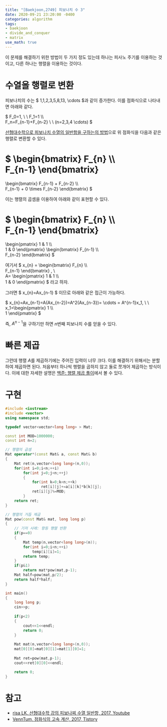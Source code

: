 ```yaml
---
title: "[Baekjoon,2749] 피보나치 수 3"
date: 2020-09-21 23:20:00 -0400
categories: algorithm 
tags:
- baekjoon 
- divide_and_conquer
- matrix 
use_math: true
---
```

이 문제를 해결하기 위한 방법이 두 가지 정도 있는데 하나는 피사노 주기를 이용하는 것이고, 다른 하나는 행렬을 이용하는 것이다. 

# 수열을 행렬로 변환 
피보나치의 수는 $ 1,1,2,3,5,8,13, \cdots $과 같이 증가한다. 이를 점화식으로 나타내면 아래와 같다. 

$ F_0=1, \ \ F_1=1 \\\\  
F_n=F_{n-1}+F_{n-2} \ \ (n=2,3,4 \cdots) $

[선형대수학으로 피보나치 수열의 일반항을 구하는의 방법](https://www.youtube.com/watch?v=3h2exMPMzdc)으로 위 점화식을 다음과 같은 행렬로 변환할 수 있다.  

$ \begin{bmatrix}
F_{n} \\\\  
F_{n-1}
\end{bmatrix}
=
\begin{bmatrix}
F_{n-1} + F_{n-2} \\\\  
F_{n-1} + 0 \times F_{n-2}
\end{bmatrix} 
$ 

이는 행렬의 곱셈을 이용하여 아래와 같이 표현할 수 있다. 

$ \begin{bmatrix}
F_{n} \\\\  
F_{n-1}
\end{bmatrix}
=
\begin{pmatrix}
1 & 1 \\\\  
1 & 0
\end{pmatrix}
\begin{bmatrix}
F_{n-1} \\\\  
F_{n-2}
\end{bmatrix} 
$ 

여기서 $ x_{n} = \begin{bmatrix}
F_{n} \\\\  
F_{n-1}
\end{bmatrix} , \ \
A= \begin{pmatrix}
1 & 1 \\\\  
1 & 0
\end{pmatrix} $ 라고 하자. 

그러면 $ x_{n}=Ax_{n-1} $ 이므로 아래와 같은 접근이 가능하다. 

$ x_{n}=Ax_{n-1}=A(Ax_{n-2})=A^2(Ax_{n-3})= \cdots = A^{n-1}x_1, \ \ 
x_1=\begin{pmatrix}
1 \\\\  
1
\end{pmatrix} $ 

즉, $A^{n-1}$을 구하기만 하면 $n$번째 피보나치 수를 얻을 수 있다. 

# 빠른 제곱 
그런데 행렬 $A$를 제곱하기에는 주어진 입력이 너무 크다. 이를 해결하기 위해서는 분할하여 제곱하면 된다. 
처음부터 하나씩 행렬을 곱하지 않고 둘로 쪼개어 제곱하는 방식이다. 
이에 대한 자세한 설명은 [백준: 행렬 제곱 풀이](https://jja08111.github.io/algorithm/baekjoon-10830-%ED%96%89%EB%A0%AC-%EC%A0%9C%EA%B3%B1/)에서 볼 수 있다. 

# 구현 
```cpp
#include <iostream>
#include <vector>
using namespace std;

typedef vector<vector<long long> > Mat;

const int MOD=1000000;
const int n=2;

// 행렬의 곱셈 
Mat operator*(const Mat& a, const Mat& b)
{
    Mat ret(n,vector<long long>(n,0));
    for(int i=0;i<n;++i)
        for(int j=0;j<n;++j)
        {
            for(int k=0;k<n;++k)
                ret[i][j]+=a[i][k]*b[k][j];
            ret[i][j]%=MOD;
        }
    return ret;
}

// 행렬의 거듭 제곱
Mat pow(const Mat& mat, long long p)
{
    // 기저 사례: 항등 행렬 반환
    if(p==0)
    {
        Mat temp(n,vector<long long>(n));
        for(int i=0;i<n;++i)
            temp[i][i]=1;
        return temp;
    }
    if(p&1)
        return mat*pow(mat,p-1);
    Mat half=pow(mat,p/2);
    return half*half;
}

int main()
{
    long long p;
    cin>>p;
    
    if(p<2)
    {
        cout<<1<<endl;
        return 0;
    }
    
    Mat mat(n,vector<long long>(n,0));
    mat[0][0]=mat[0][1]=mat[1][0]=1;
    
    Mat ret=pow(mat,p-1);
    cout<<ret[0][0]<<endl;

    return 0;
}

```

# 참고 
- [risa LK, 선형대수학 강의 피보나찌 수열 일반항, 2017, Youtube](https://www.youtube.com/watch?v=3h2exMPMzdc)  
- [VennTum, 점화식의 고속 계산, 2017, Tistory](https://cloge.tistory.com/33)  

